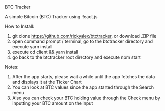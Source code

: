 BTC Tracker

A simple Bitcoin (BTC) Tracker using React.js

How to Install:

1. git clone https://github.com/rickyalex/btctracker, or download .ZIP file
2. open command prompt / terminal, go to the btctracker directory and execute yarn install
3. execute cd client && yarn install
4. go back to the btctracker root directory and execute npm start

Notes:

1. After the app starts, please wait a while until the app fetches the data and displays it at the Ticker Chart
2. You can look at BTC values since the app started through the Search menu
3. Also you can check your BTC holding value through the Check menu by inputting your BTC amount on the Input
